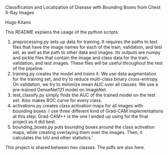 Classification and Localization of Disease with Bounding Boxes from Chest X-Ray Images

Hugo Kitano

This README explains the usage of the python scripts:

1. preprocessing.py sets up data for training. It requires the paths to text files that have the image names for each of the train, validation, and test set, as well as the path to other data and images. Its outputs are numpy and pickle files that contain the image and class data for the train, validation, and test images. These files will be useful throughout the rest of the pipeline.
2. training.py creates the model and trains it. We use data augmentation for the training set, and try to reduce multi-class binary cross-entropy. On validation, we try to minimize mean AUC over all classes. We use a pre-trained DenseNet121 model on ImageNet.
3. test_classify.py simply finds the AUC of the trained model on the test set. Also makes ROC curve for every class.
4. activations.py creates class activation maps for all images with bounding boxes. I use three different kind of Grad-CAM implementations at this step; Grad-CAM++ is the one I ended up using for the final project as it did best.
5. bounding_boxes.py puts bounding boxes around the class activation maps, while creating overlaying them over the images. Then, it calculates the IoU and other statistics.'

This project is shared between two classes. The pdfs are also here.
